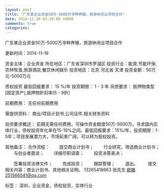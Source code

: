 ```yaml
---
layout: post
title: "广东某企业资金50万-5000万寻种养殖，旅游休闲业项目合作"
date: 2014-11-20 03:20:08 +0800
comments: true
categories: 
---
```

广东某企业资金50万-5000万寻种养殖，旅游休闲业项目合作



更新时间：2014-11-19

资金主体：企业资金
所在地区：广东省深圳市罗湖区
投资行业：能源,节能环保,农林牧渔,旅游酒店,餐饮休闲娱乐
投资地区：北京 河北省 天津
投资金额：50万元-5000万元

债权投资
最低回报要求：
                            15 %/年
                                                                                投资期限：
                            1 - 3 年
                                                                                                                                        风控要求：
                            抵押物类型[固定资产],抵押物折扣率[5 - 9折]

前期费用：
无任何前期费用

需提供资料：
商业/项目计划书,公司证件,相关财务资料

投资要求概述：
前期无需任何费用，可操作资金额度50万-5000万。寻求国内实体行业，债权投资年化率在15-18%之间。最低回报要求：15%/年，投资期限：1-5年；项目发展潜力大，市场前景广阔，可以转为股权投资。

其他备注：
合作流程：
　　提交商业计划书；
　　行业研究，筛选商业计划书；
　　与创业者面谈；
　　详细尽职调查；
　　投资决策表决；

　　签署投资法律文件；
　　完成投资；
　　跟踪管理；
　　退出。
　　提交相关内容：商业计划书、其他相关证明。
13265418663 张先生
邮箱251566541@qq.com

标签：
深圳，企业资金，债权投资，实体行业

